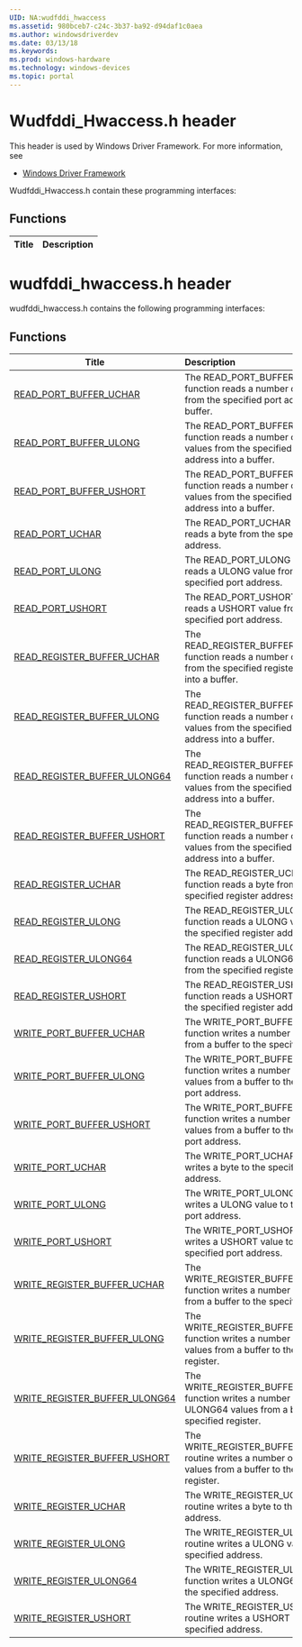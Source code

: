 ```yaml
---
UID: NA:wudfddi_hwaccess
ms.assetid: 980bceb7-c24c-3b37-ba92-d94daf1c0aea
ms.author: windowsdriverdev
ms.date: 03/13/18
ms.keywords: 
ms.prod: windows-hardware
ms.technology: windows-devices
ms.topic: portal
---
```


# Wudfddi_Hwaccess.h header



This header is used by Windows Driver Framework. For more information, see
- [Windows Driver Framework](../_wdf/index.md)

Wudfddi_Hwaccess.h contain these programming interfaces:


## Functions

| Title   | Description   |
| ---- |:----

# wudfddi_hwaccess.h header



wudfddi_hwaccess.h contains the following programming interfaces:





## Functions
| Title | Description |
| ---- |:---- |
| [READ_PORT_BUFFER_UCHAR](nf-wudfddi_hwaccess-read_port_buffer_uchar.md) | The READ_PORT_BUFFER_UCHAR function reads a number of bytes from the specified port address into a buffer. |
| [READ_PORT_BUFFER_ULONG](nf-wudfddi_hwaccess-read_port_buffer_ulong.md) | The READ_PORT_BUFFER_ULONG function reads a number of ULONG values from the specified port address into a buffer. |
| [READ_PORT_BUFFER_USHORT](nf-wudfddi_hwaccess-read_port_buffer_ushort.md) | The READ_PORT_BUFFER_USHORT function reads a number of USHORT values from the specified port address into a buffer. |
| [READ_PORT_UCHAR](nf-wudfddi_hwaccess-read_port_uchar.md) | The READ_PORT_UCHAR function reads a byte from the specified port address. |
| [READ_PORT_ULONG](nf-wudfddi_hwaccess-read_port_ulong.md) | The READ_PORT_ULONG function reads a ULONG value from the specified port address. |
| [READ_PORT_USHORT](nf-wudfddi_hwaccess-read_port_ushort.md) | The READ_PORT_USHORT function reads a USHORT value from the specified port address. |
| [READ_REGISTER_BUFFER_UCHAR](nf-wudfddi_hwaccess-read_register_buffer_uchar.md) | The READ_REGISTER_BUFFER_UCHAR function reads a number of bytes from the specified register address into a buffer. |
| [READ_REGISTER_BUFFER_ULONG](nf-wudfddi_hwaccess-read_register_buffer_ulong.md) | The READ_REGISTER_BUFFER_ULONG function reads a number of ULONG values from the specified register address into a buffer. |
| [READ_REGISTER_BUFFER_ULONG64](nf-wudfddi_hwaccess-read_register_buffer_ulong64.md) | The READ_REGISTER_BUFFER_ULONG64 function reads a number of ULONG64 values from the specified register address into a buffer. |
| [READ_REGISTER_BUFFER_USHORT](nf-wudfddi_hwaccess-read_register_buffer_ushort.md) | The READ_REGISTER_BUFFER_USHORT function reads a number of USHORT values from the specified register address into a buffer. |
| [READ_REGISTER_UCHAR](nf-wudfddi_hwaccess-read_register_uchar.md) | The READ_REGISTER_UCHAR function reads a byte from the specified register address. |
| [READ_REGISTER_ULONG](nf-wudfddi_hwaccess-read_register_ulong.md) | The READ_REGISTER_ULONG function reads a ULONG value from the specified register address. |
| [READ_REGISTER_ULONG64](nf-wudfddi_hwaccess-read_register_ulong64.md) | The READ_REGISTER_ULONG64 function reads a ULONG64 value from the specified register address. |
| [READ_REGISTER_USHORT](nf-wudfddi_hwaccess-read_register_ushort.md) | The READ_REGISTER_USHORT function reads a USHORT value from the specified register address. |
| [WRITE_PORT_BUFFER_UCHAR](nf-wudfddi_hwaccess-write_port_buffer_uchar.md) | The WRITE_PORT_BUFFER_UCHAR function writes a number of bytes from a buffer to the specified port. |
| [WRITE_PORT_BUFFER_ULONG](nf-wudfddi_hwaccess-write_port_buffer_ulong.md) | The WRITE_PORT_BUFFER_ULONG function writes a number of ULONG values from a buffer to the specified port address. |
| [WRITE_PORT_BUFFER_USHORT](nf-wudfddi_hwaccess-write_port_buffer_ushort.md) | The WRITE_PORT_BUFFER_USHORT function writes a number of USHORT values from a buffer to the specified port address. |
| [WRITE_PORT_UCHAR](nf-wudfddi_hwaccess-write_port_uchar.md) | The WRITE_PORT_UCHAR function writes a byte to the specified port address. |
| [WRITE_PORT_ULONG](nf-wudfddi_hwaccess-write_port_ulong.md) | The WRITE_PORT_ULONG function writes a ULONG value to the specified port address. |
| [WRITE_PORT_USHORT](nf-wudfddi_hwaccess-write_port_ushort.md) | The WRITE_PORT_USHORT function writes a USHORT value to the specified port address. |
| [WRITE_REGISTER_BUFFER_UCHAR](nf-wudfddi_hwaccess-write_register_buffer_uchar.md) | The WRITE_REGISTER_BUFFER_UCHAR function writes a number of bytes from a buffer to the specified register. |
| [WRITE_REGISTER_BUFFER_ULONG](nf-wudfddi_hwaccess-write_register_buffer_ulong.md) | The WRITE_REGISTER_BUFFER_ULONG function writes a number of ULONG values from a buffer to the specified register. |
| [WRITE_REGISTER_BUFFER_ULONG64](nf-wudfddi_hwaccess-write_register_buffer_ulong64.md) | The WRITE_REGISTER_BUFFER_ULONG64 function writes a number of ULONG64 values from a buffer to the specified register. |
| [WRITE_REGISTER_BUFFER_USHORT](nf-wudfddi_hwaccess-write_register_buffer_ushort.md) | The WRITE_REGISTER_BUFFER_USHORT routine writes a number of USHORT values from a buffer to the specified register. |
| [WRITE_REGISTER_UCHAR](nf-wudfddi_hwaccess-write_register_uchar.md) | The WRITE_REGISTER_UCHAR routine writes a byte to the specified address. |
| [WRITE_REGISTER_ULONG](nf-wudfddi_hwaccess-write_register_ulong.md) | The WRITE_REGISTER_ULONG routine writes a ULONG value to the specified address. |
| [WRITE_REGISTER_ULONG64](nf-wudfddi_hwaccess-write_register_ulong64.md) | The WRITE_REGISTER_ULONG64 function writes a ULONG64 value to the specified address. |
| [WRITE_REGISTER_USHORT](nf-wudfddi_hwaccess-write_register_ushort.md) | The WRITE_REGISTER_USHORT routine writes a USHORT value to the specified address. |